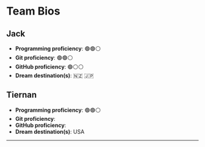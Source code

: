 # Team Bios

## Jack

- **Programming proficiency**: 🟢🟢⚪
- **Git proficiency**: 🟢🟢⚪
- **GitHub proficiency**: 🟢⚪⚪
- **Dream destination(s)**:  🇳🇿 🇯🇵 

## Tiernan

- **Programming proficiency**: 🟢🟢⚪
- **Git proficiency**: 
- **GitHub proficiency**: 
- **Dream destination(s)**:  USA

---
